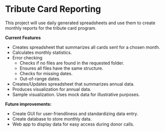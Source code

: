 ﻿# Tribute Card Reporting

This project will use daily generated spreadsheets and use them to create monthly reports for the tribute card program.

**Current Features**

 - Creates spreadsheet that summarizes all cards sent for a chosen month.
 - Calculates monthly statistics.
 - Error checking
   - Checks if no files are found in the requested folder.
   - Ensures all files have the same structure.
   - Checks for missing dates.
   - Out-of-range dates.
 - Creates/Updates spreadsheet that summarizes annual data.
 - Produces visualization for annual data.
 - Sample visualization.  Uses mock data for illustrative purposes.


**Future improvements:**
 - Create GUI for user-friendliness and standardizing data entry.
 - Create database to store monthly data.
 - Web app to display data for easy access during donor calls.
 
 

